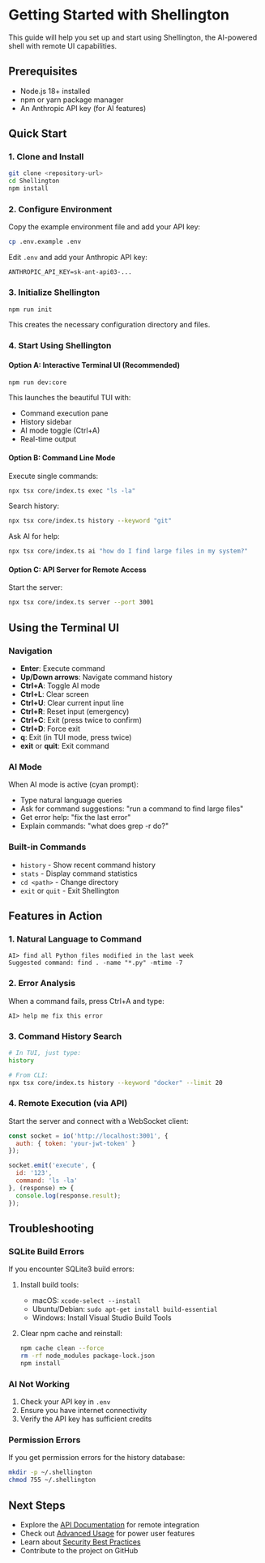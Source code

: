 # Getting Started with Shellington

This guide will help you set up and start using Shellington, the AI-powered shell with remote UI capabilities.

## Prerequisites

- Node.js 18+ installed
- npm or yarn package manager
- An Anthropic API key (for AI features)

## Quick Start

### 1. Clone and Install

```bash
git clone <repository-url>
cd Shellington
npm install
```

### 2. Configure Environment

Copy the example environment file and add your API key:

```bash
cp .env.example .env
```

Edit `.env` and add your Anthropic API key:
```
ANTHROPIC_API_KEY=sk-ant-api03-...
```

### 3. Initialize Shellington

```bash
npm run init
```

This creates the necessary configuration directory and files.

### 4. Start Using Shellington

#### Option A: Interactive Terminal UI (Recommended)

```bash
npm run dev:core
```

This launches the beautiful TUI with:
- Command execution pane
- History sidebar
- AI mode toggle (Ctrl+A)
- Real-time output

#### Option B: Command Line Mode

Execute single commands:
```bash
npx tsx core/index.ts exec "ls -la"
```

Search history:
```bash
npx tsx core/index.ts history --keyword "git"
```

Ask AI for help:
```bash
npx tsx core/index.ts ai "how do I find large files in my system?"
```

#### Option C: API Server for Remote Access

Start the server:
```bash
npx tsx core/index.ts server --port 3001
```

## Using the Terminal UI

### Navigation
- **Enter**: Execute command
- **Up/Down arrows**: Navigate command history
- **Ctrl+A**: Toggle AI mode
- **Ctrl+L**: Clear screen
- **Ctrl+U**: Clear current input line
- **Ctrl+R**: Reset input (emergency)
- **Ctrl+C**: Exit (press twice to confirm)
- **Ctrl+D**: Force exit
- **q**: Exit (in TUI mode, press twice)
- **exit** or **quit**: Exit command

### AI Mode

When AI mode is active (cyan prompt):
- Type natural language queries
- Ask for command suggestions: "run a command to find large files"
- Get error help: "fix the last error"
- Explain commands: "what does grep -r do?"

### Built-in Commands

- `history` - Show recent command history
- `stats` - Display command statistics
- `cd <path>` - Change directory
- `exit` or `quit` - Exit Shellington

## Features in Action

### 1. Natural Language to Command

```
AI> find all Python files modified in the last week
Suggested command: find . -name "*.py" -mtime -7
```

### 2. Error Analysis

When a command fails, press Ctrl+A and type:
```
AI> help me fix this error
```

### 3. Command History Search

```bash
# In TUI, just type:
history

# From CLI:
npx tsx core/index.ts history --keyword "docker" --limit 20
```

### 4. Remote Execution (via API)

Start the server and connect with a WebSocket client:
```javascript
const socket = io('http://localhost:3001', {
  auth: { token: 'your-jwt-token' }
});

socket.emit('execute', {
  id: '123',
  command: 'ls -la'
}, (response) => {
  console.log(response.result);
});
```

## Troubleshooting

### SQLite Build Errors

If you encounter SQLite3 build errors:

1. Install build tools:
   - macOS: `xcode-select --install`
   - Ubuntu/Debian: `sudo apt-get install build-essential`
   - Windows: Install Visual Studio Build Tools

2. Clear npm cache and reinstall:
   ```bash
   npm cache clean --force
   rm -rf node_modules package-lock.json
   npm install
   ```

### AI Not Working

1. Check your API key in `.env`
2. Ensure you have internet connectivity
3. Verify the API key has sufficient credits

### Permission Errors

If you get permission errors for the history database:
```bash
mkdir -p ~/.shellington
chmod 755 ~/.shellington
```

## Next Steps

- Explore the [API Documentation](./API.md) for remote integration
- Check out [Advanced Usage](./ADVANCED.md) for power user features
- Learn about [Security Best Practices](./SECURITY.md)
- Contribute to the project on GitHub
